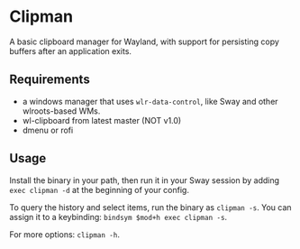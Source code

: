 # Clipman

A basic clipboard manager for Wayland, with support for persisting copy buffers after an application exits.

## Requirements

- a windows manager that uses `wlr-data-control`, like Sway and other wlroots-based WMs.
- wl-clipboard from latest master (NOT v1.0)
- dmenu or rofi

## Usage

Install the binary in your path, then run it in your Sway session by adding `exec clipman -d` at the beginning of your config.

To query the history and select items, run the binary as `clipman -s`. You can assign it to a keybinding: `bindsym $mod+h exec clipman -s`.

For more options: `clipman -h`.
